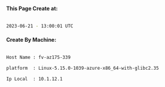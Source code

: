 
   
#### This Page Create at:

```bash

2023-06-21 - 13:00:01 UTC

```

#### Create By Machine:

```bash

Host Name : fv-az175-339

platform  : Linux-5.15.0-1039-azure-x86_64-with-glibc2.35

Ip Local  : 10.1.12.1

```

